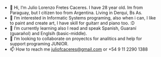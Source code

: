 - 👋 Hi, I’m Julio Lorenzo Fretes Caceres. I have 28 year old. Im from Paraguay, but I citizen too from Argentina. Living in Derqui, Bs As. 
- 👀 I’m interested in  Informatic Systems programing, also when i can, I like to paint and create art, I have skill for guitarr and piano too. :D
- 🌱 I’m currently learning also I read and speak Spanish, Guaraní (guarañol) and Englsih (basic-middle).  
- 💞️ I’m looking to collaborate on proyectcs for analitics and help for support programing JUNIOR.
- 📫 How to reach me juliofcaceres@gmail.com or +54 9 11 2290 1388




<!---
juliofcaceres/juliofcaceres is a ✨ special ✨ repository because its `README.md` (this file) appears on your GitHub profile.
You can click the Preview link to take a look at your changes.
--->
